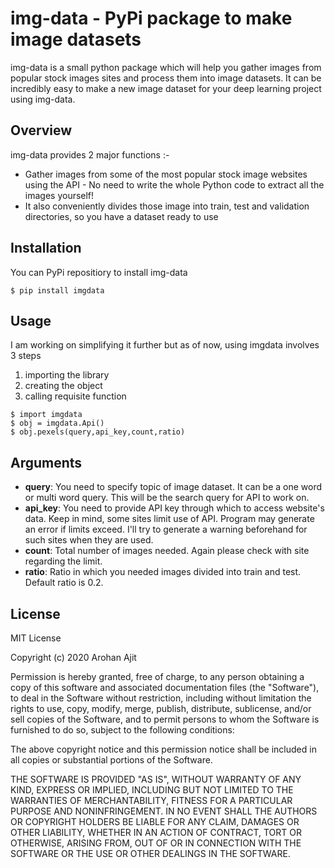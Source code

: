 # img-data - PyPi package to make image datasets
img-data is a small python package which will help you gather images from popular stock images sites and process them into image datasets. It can be incredibly easy to make a new image dataset for your deep learning project using img-data.

## Overview
img-data provides 2 major functions :-
- Gather images from some of the most popular stock image websites using the API - No need to write the whole Python code to extract all the images yourself!
- It also conveniently divides those image into train, test and validation directories, so you have a dataset ready to use

## Installation
You can PyPi repositiory to install img-data
```
$ pip install imgdata
```
## Usage
I am working on simplifying it further but as of now, using imgdata involves 3 steps
1. importing the library
2. creating the object
3. calling requisite function

```
$ import imgdata
$ obj = imgdata.Api()
$ obj.pexels(query,api_key,count,ratio)
```

## Arguments
- **query**: You need to specify topic of image dataset. It can be a one word or multi word query. This will be the search query for API to work on.
- **api_key**: You need to provide API key through which to access website's data. Keep in mind, some sites limit use of API. Program may generate an error if limits exceed. I'll try to generate a warning beforehand for such sites when they are used.
- **count**: Total number of images needed. Again please check with site regarding the limit.
- **ratio**: Ratio in which you needed images divided into train and test. Default ratio is 0.2.

## License
MIT License

Copyright (c) 2020 Arohan Ajit

Permission is hereby granted, free of charge, to any person obtaining a copy
of this software and associated documentation files (the "Software"), to deal
in the Software without restriction, including without limitation the rights
to use, copy, modify, merge, publish, distribute, sublicense, and/or sell
copies of the Software, and to permit persons to whom the Software is
furnished to do so, subject to the following conditions:

The above copyright notice and this permission notice shall be included in all
copies or substantial portions of the Software.

THE SOFTWARE IS PROVIDED "AS IS", WITHOUT WARRANTY OF ANY KIND, EXPRESS OR
IMPLIED, INCLUDING BUT NOT LIMITED TO THE WARRANTIES OF MERCHANTABILITY,
FITNESS FOR A PARTICULAR PURPOSE AND NONINFRINGEMENT. IN NO EVENT SHALL THE
AUTHORS OR COPYRIGHT HOLDERS BE LIABLE FOR ANY CLAIM, DAMAGES OR OTHER
LIABILITY, WHETHER IN AN ACTION OF CONTRACT, TORT OR OTHERWISE, ARISING FROM,
OUT OF OR IN CONNECTION WITH THE SOFTWARE OR THE USE OR OTHER DEALINGS IN THE
SOFTWARE.
